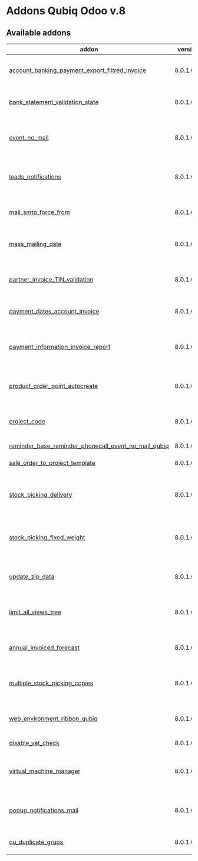 Addons Qubiq Odoo v.8
=============================

[//]: # (addons)

Available addons
----------------
addon | version | summary
--- | --- | ---
[account_banking_payment_export_filtred_invoice](account_banking_payment_export_filtred_invoice/) | 8.0.1.0.0 | Filter invoice payment method
[bank_statement_validation_state](bank_statement_validation_state/) | 8.0.1.0.0 | New state validation in bank statement
[event_no_mail](event_no_mail/) | 8.0.1.0.0 | Allow or deny emails from attendees of an event
[leads_notifications](leads_notifications/) | 8.0.1.0.0 | Add notification when a lead don't have salesperson
[mail_smtp_force_from](mail_smtp_force_from/) | 8.0.1.0.0 | Useful for mailservers without relay
[mass_mailing_date](mass_mailing_date/) | 8.0.1.0.0 | Send mails in one especific date
[partner_invoice_TIN_validation](partner_invoice_TIN_validation/) | 8.0.1.0.0 | Warning in the invoice if partner don't have TIN
[payment_dates_account_invoice](payment_dates_account_invoice/) | 8.0.1.0.0 | Due dates in the invoices.
[payment_information_invoice_report](payment_information_invoice_report/) | 8.0.1.0.0 | Add payment information in the invoice report
[product_order_point_autocreate](product_order_point_autocreate/) | 8.0.1.0.0 | Create new orderpoints for new products
[project_code](project_code/) | 8.0.1.0.0 | Assign one unique name (sequence) to projects
[reminder_base_reminder_phonecall_event_no_mail_qubiq](reminder_base_reminder_phonecall_event_no_mail_qubiq/) | 8.0.1.0.0 |
[sale_order_to_project_template](sale_order_to_project_template/) | 8.0.1.0.0 | Creates a project from sale order
[stock_picking_delivery](stock_picking_delivery/) | 8.0.1.0.0 | Creates the delivery cost in stock picking
[stock_picking_fixed_weight](stock_picking_fixed_weight/) | 8.0.1.0.0 | Allows you to manually modify weights in the stock picking
[update_zip_data](update_zip_data/) | 8.0.1.0.0 | Update all the partners with ZIP data
[limit_all_views_tree](limit_all_views_tree/) | 8.0.1.0.0 | Changes the value of default registry of views trees
[annual_invoiced_forecast](annual_invoiced_forecast/) | 8.0.1.0.0 | Annual invoiced forecasts on sales widget
[multiple_stock_picking_copies](multiple_stock_picking_copies/) | 8.0.1.0.0 | Print multiple stock picking copies
[web_environment_ribbon_qubiq](web_environment_ribbon_qubiq/) | 8.0.1.0.0 | Mark a Test Environment and delete mail servers
[disable_vat_check](disable_vat_check/) | 8.0.1.0.0 | Disable VAT check
[virtual_machine_manager](virtual_machine_manager/) | 8.0.1.0.0 | Manage information related to the virtual machines
[popup_notifications_mail](popup_notifications_mail/) | 8.0.1.0.0 | (Beta) Pop up when mail incoming by user
[qu_duplicate_grups](qu_duplicate_groups/) | 8.0.1.0.0 | Allow to duplicate groups


[//]: # (end addons)
